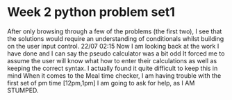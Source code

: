 # Week 2 python problem set1

After only browsing through a few of the problems (the first two), I see that the solutions would
require an understanding of conditionals whilst building on the user input control.
22/07  02:15
Now I am looking back at the work I have done and I can say the pseudo calculator was a bit odd
It forced me to assume the user will know what how to enter their calculations as well as keeping the correct syntax.
I actually found it quite difficult to keep this in mind
When it comes to the Meal time checker, I am having trouble with the first set of pm time [12pm,1pm]
I am going to ask for help, as I AM STUMPED.
